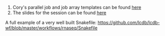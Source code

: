 1. Cory's parallel job and job array templates can be found [here](https://github.com/cory-weller/slurm-array-parallel/tree/main)
2. The slides for the session can be found [here](https://docs.google.com/presentation/d/18CWBmb2UuZjQMoy6GUxTggGyjMDAAjpn38VXEqcf-uA/edit?usp=sharing)


A full example of a very well built Snakefile: https://github.com/lcdb/lcdb-wf/blob/master/workflows/rnaseq/Snakefile
